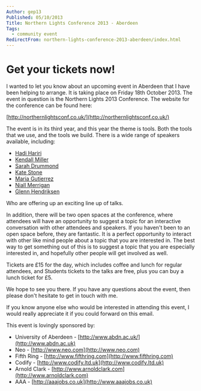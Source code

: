 ```yaml
---
Author: gep13
Published: 05/10/2013
Title: Northern Lights Conference 2013 - Aberdeen
Tags:
  - community event
RedirectFrom: northern-lights-conference-2013-aberdeen/index.html
---
```


# Get your tickets now!

I wanted to let you know about an upcoming event in Aberdeen that I have been helping to arrange. It is taking place on Friday 18th October 2013.  The event in question is the Northern Lights 2013 Conference.  The website for the conference can be found here:

[http://northernlightsconf.co.uk/](http://northernlightsconf.co.uk/)

The event is in its third year, and this year the theme is tools.  Both the tools that we use, and the tools we build.  There is a wide range of speakers available, including:

* [Hadi Hariri](http://northernlightsconf.co.uk/speakers/2013/09/23/hadi-hariri.html)
* [Kendall Miller](http://northernlightsconf.co.uk/speakers/2013/09/23/kendall-miller.html)
* [Sarah Drummond](http://northernlightsconf.co.uk/speakers/2013/09/24/sarah-drummond.html)
* [Kate Stone](http://northernlightsconf.co.uk/speakers/2013/09/23/kate-stone.html)
* [Maria Gutierrez](http://northernlightsconf.co.uk/speakers/2013/10/02/maria-gutierrez.html)
* [Niall Merrigan](http://northernlightsconf.co.uk/speakers/2013/09/23/niall-merrigan.html)
* [Glenn Hendriksen](http://northernlightsconf.co.uk/speakers/2013/09/23/glenn-henriksen.html)

Who are offering up an exciting line up of talks.

In addition, there will be two open spaces at the conference, where attendees will have an opportunity to suggest a topic for an interactive conversation with other attendees and speakers.  If you haven't been to an open space before, they are fantastic.  It is a perfect opportunity to interact with other like mind people about a topic that you are interested in.  The best way to get something out of this is to suggest a topic that you are especially interested in, and hopefully other people will get involved as well.

Tickets are £15 for the day, which includes coffee and lunch for regular attendees, and Students tickets to the talks are free, plus you can buy a lunch ticket for £5.

We hope to see you there.  If you have any questions about the event, then please don't hesitate to get in touch with me.

If you know anyone else who would be interested in attending this event, I would really appreciate it if you could forward on this email.

This event is lovingly sponsored by:

* University of Aberdeen -  [http://www.abdn.ac.uk/](http://www.abdn.ac.uk)
* Neo - [http://www.neo.com](http://www.neo.com)
* Fifth Ring - [http://www.fifthring.com](http://www.fifthring.com)
* Codify - [http://www.codify.ltd.uk](http://www.codify.ltd.uk)
* Arnold Clark - [http://www.arnoldclark.com](http://www.arnoldclark.com)
* AAA - [http://aaajobs.co.uk](http://www.aaajobs.co.uk)
